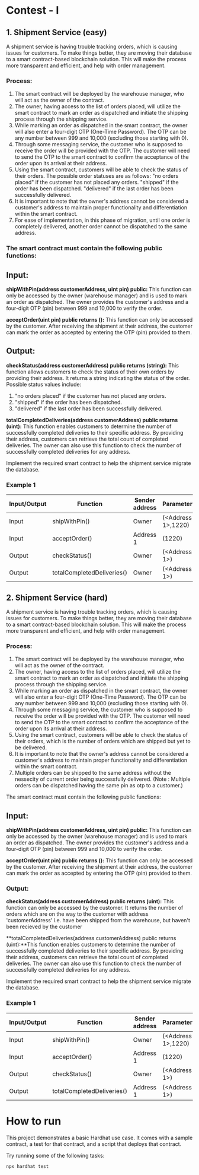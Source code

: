 # Contest - I

## 1. Shipment Service (easy)

A shipment service is having trouble tracking orders, which is causing issues for customers. To make things better, they are moving their database to a smart contract-based blockchain solution. This will make the process more transparent and efficient, and help with order management.

### Process:


1. The smart contract will be deployed by the warehouse manager, who will act as the owner of the contract.
2. The owner, having access to the list of orders placed, will utilize the smart contract to mark an order as dispatched and initiate the shipping process through the shipping service.
3. While marking an order as dispatched in the smart contract, the owner will also enter a four-digit OTP (One-Time Password). The OTP can be any number between 999 and 10,000 (excluding those starting with 0).
4. Through some messaging service, the customer who is supposed to receive the order will be provided with the OTP. The customer will need to send the OTP to the smart contract to confirm the acceptance of the order upon its arrival at their address.
5. Using the smart contract, customers will be able to check the status of their orders. The possible order statuses are as follows:
"no orders placed" if the customer has not placed any orders.
"shipped" if the order has been dispatched.
"delivered" if the last order has been successfully delivered.
6. It is important to note that the owner's address cannot be considered a customer's address to maintain proper functionality and differentiation within the smart contract.
7. For ease of implementation, in this phase of migration, until one order is completely delivered, another order cannot be dispatched to the same address.

### The smart contract must contain the following public functions:

 

## Input:
**shipWithPin(address customerAddress, uint pin) public:** This function can only be accessed by the owner (warehouse manager) and is used to mark an order as dispatched. The owner provides the customer's address and a four-digit OTP (pin) between 999 and 10,000 to verify the order.

**acceptOrder(uint pin) public returns ():** This function can only be accessed by the customer. After receiving the shipment at their address, the customer can mark the order as accepted by entering the OTP (pin) provided to them.

 

## Output:
**checkStatus(address customerAddress) public returns (string):** This function allows customers to check the status of their own orders by providing their address. It returns a string indicating the status of the order. Possible status values include:

1. "no orders placed" if the customer has not placed any orders.
2. "shipped" if the order has been dispatched.
3. "delivered" if the last order has been successfully delivered.

**totalCompletedDeliveries(address customerAddress) public returns (uint):** This function enables customers to determine the number of successfully completed deliveries to their specific address. By providing their address, customers can retrieve the total count of completed deliveries. The owner can also use this function to check the number of successfully completed deliveries for any address.

 

Implement the required smart contract to help the shipment service migrate the database.

 

### Example 1

| Input/Output | Function                   | Sender address | Parameter          | Returns     |
|--------------|----------------------------|----------------|--------------------|-------------|
| Input        | shipWithPin()              | Owner          | (<Address 1>,1220) |             |
| Input        | acceptOrder()              | Address 1      | (1220)             |             |
| Output       | checkStatus()              | Owner          | (<Address 1>)      | "delivered" |
| Output       | totalCompletedDeliveries() | Owner          | (<Address 1>)      |      1      |


 ## 2. Shipment Service (hard)

 A shipment service is having trouble tracking orders, which is causing issues for customers. To make things better, they are moving their database to a smart contract-based blockchain solution. This will make the process more transparent and efficient, and help with order management.

### Process:


1. The smart contract will be deployed by the warehouse manager, who will act as the owner of the contract.
2. The owner, having access to the list of orders placed, will utilize the smart contract to mark an order as dispatched and initiate the shipping process through the shipping service.
3. While marking an order as dispatched in the smart contract, the owner will also enter a four-digit OTP (One-Time Password). The OTP can be any number between 999 and 10,000 (excluding those starting with 0).
4. Through some messaging service, the customer who is supposed to receive the order will be provided with the OTP. The customer will need to send the OTP to the smart contract to confirm the acceptance of the order upon its arrival at their address.
5. Using the smart contract, customers will be able to check the status of their orders, which is the number of orders which are shipped but yet to be delivered.
6. It is important to note that the owner's address cannot be considered a customer's address to maintain proper functionality and differentiation within the smart contract.
7. Multiple orders can be shipped to the same address without the nessecity of current order being successfully delivered.
(Note : Multiple orders can be dispatched having the same pin as otp to a customer.)

The smart contract must contain the following public functions:

 

## Input:
**shipWithPin(address customerAddress, uint pin) public:** This function can only be accessed by the owner (warehouse manager) and is used to mark an order as dispatched. The owner provides the customer's address and a four-digit OTP (pin) between 999 and 10,000 to verify the order.

**acceptOrder(uint pin) public returns ():** This function can only be accessed by the customer. After receiving the shipment at their address, the customer can mark the order as accepted by entering the OTP (pin) provided to them.

 

### Output:
**checkStatus(address customerAddress) public returns (uint):** This function can only be accessed by the customer. It returns the number of orders which are on the way to the customer with address 'customerAddress' i.e. have been shipped from the warehouse, but haven't been recieved by the customer

**totalCompletedDeliveries(address customerAddress) public returns (uint):**This function enables customers to determine the number of successfully completed deliveries to their specific address. By providing their address, customers can retrieve the total count of completed deliveries. The owner can also use this function to check the number of successfully completed deliveries for any address.

 

Implement the required smart contract to help the shipment service migrate the database.

 

### Example 1

| Input/Output | Function                   | Sender address | Parameter          | Returns     |
|--------------|----------------------------|----------------|--------------------|-------------|
| Input        | shipWithPin()              | Owner          | (<Address 1>,1220) |             |
| Input        | acceptOrder()              | Address 1      | (1220)             |             |
| Output       | checkStatus()              | Owner          | (<Address 1>)      |      0      |
| Output       | totalCompletedDeliveries() | Address 1      | (<Address 1>)      |      1      |


# How to run

This project demonstrates a basic Hardhat use case. It comes with a sample contract, a test for that contract, and a script that deploys that contract.

Try running some of the following tasks:

```shell
npx hardhat test
```


